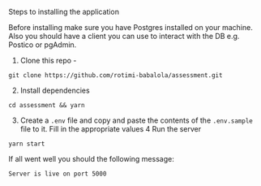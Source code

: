 Steps to installing the application

Before installing make sure you have Postgres installed on your machine. Also you should have a client you can use to interact with the DB e.g. Postico or pgAdmin.

1. Clone this repo - 
```
git clone https://github.com/rotimi-babalola/assessment.git
```
2. Install dependencies
```
cd assessment && yarn
```
3. Create a `.env` file and copy and paste the contents of the `.env.sample` file to it. Fill in the appropriate values
4 Run the server
```
yarn start
```

If all went well you should the following message:

```
Server is live on port 5000
```

